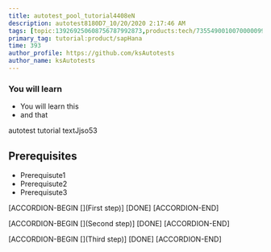 ```yaml
---
title: autotest_pool_tutorial4408eN
description: autotest8180D7_10/20/2020 2:17:46 AM
tags: [topic:139269250608756787992873,products:tech/73554900100700000996,tutorial:experience/advanced]
primary_tag: tutorial:product/sapHana
time: 393
author_profile: https://github.com/ksAutotests
author_name: ksAutotests
---
```

### You will learn
- You will learn this
- and that

autotest tutorial textJjso53

## Prerequisites
- Prerequisute1
- Prerequisute2
- Prerequisute3

[ACCORDION-BEGIN [](First step)]
[DONE]
[ACCORDION-END]

[ACCORDION-BEGIN [](Second step)]
[DONE]
[ACCORDION-END]

[ACCORDION-BEGIN [](Third step)]
[DONE]
[ACCORDION-END]


